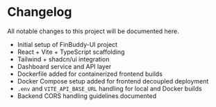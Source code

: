 # Changelog

All notable changes to this project will be documented here.

- Initial setup of FinBuddy-UI project
- React + Vite + TypeScript scaffolding
- Tailwind + shadcn/ui integration
- Dashboard service and API layer
- Dockerfile added for containerized frontend builds
- Docker Compose setup added for frontend decoupled deployment
- `.env` and `VITE_API_BASE_URL` handling for local and Docker builds
- Backend CORS handling guidelines documented